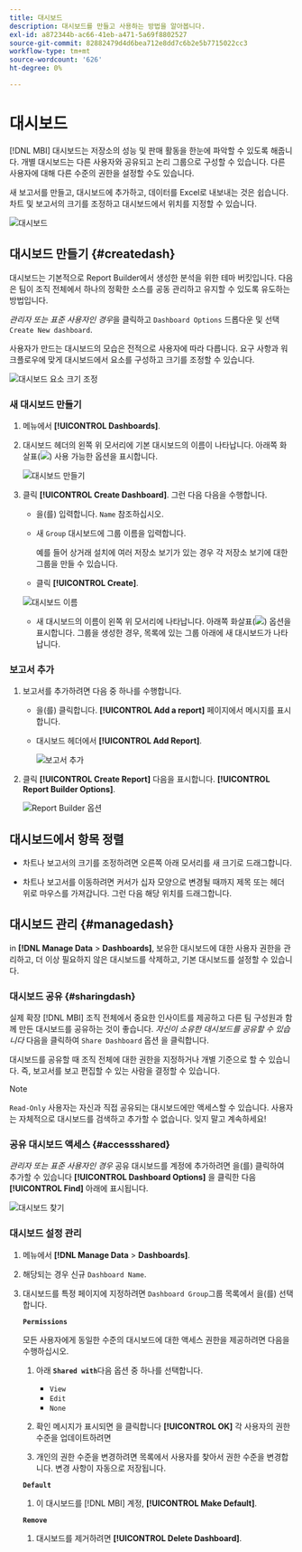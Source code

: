 ```yaml
---
title: 대시보드
description: 대시보드를 만들고 사용하는 방법을 알아봅니다.
exl-id: a872344b-ac66-41eb-a471-5a69f8802527
source-git-commit: 82882479d4d6bea712e8dd7c6b2e5b7715022cc3
workflow-type: tm+mt
source-wordcount: '626'
ht-degree: 0%

---
```


# 대시보드

[!DNL MBI] 대시보드는 저장소의 성능 및 판매 활동을 한눈에 파악할 수 있도록 해줍니다. 개별 대시보드는 다른 사용자와 공유되고 논리 그룹으로 구성할 수 있습니다. 다른 사용자에 대해 다른 수준의 권한을 설정할 수도 있습니다.

새 보고서를 만들고, 대시보드에 추가하고, 데이터를 Excel로 내보내는 것은 쉽습니다. 차트 및 보고서의 크기를 조정하고 대시보드에서 위치를 지정할 수 있습니다.

![대시보드](../../assets/magento-bi-report-builder-revenue-by-products-formula-report-holiday-sales-dashboard.png)

## 대시보드 만들기 {#createdash}

대시보드는 기본적으로 Report Builder에서 생성한 분석을 위한 테마 버킷입니다. 다음은 팀이 조직 전체에서 하나의 정확한 소스를 공동 관리하고 유지할 수 있도록 유도하는 방법입니다.

*관리자 또는 표준 사용자인 경우*&#x200B;을 클릭하고 `Dashboard Options` 드롭다운 및 선택 `Create New dashboard`.

사용자가 만드는 대시보드의 모습은 전적으로 사용자에 따라 다릅니다. 요구 사항과 워크플로우에 맞게 대시보드에서 요소를 구성하고 크기를 조정할 수 있습니다.

![대시보드 요소 크기 조정](../../assets/arrange_resize_dashboard_element.gif)

### 새 대시보드 만들기

1. 메뉴에서 **[!UICONTROL Dashboards]**.

1. 대시보드 헤더의 왼쪽 위 모서리에 기본 대시보드의 이름이 나타납니다. 아래쪽 화살표(![](../../assets/magento-bi-btn-down.png)) 사용 가능한 옵션을 표시합니다.

   ![대시보드 만들기](../../assets/magento-bi-dashboard-create.png)

1. 클릭 **[!UICONTROL Create Dashboard]**. 그런 다음 다음을 수행합니다.

   * 을(를) 입력합니다. `Name` 참조하십시오.

   * 새 `Group` 대시보드에 그룹 이름을 입력합니다.

      예를 들어 상거래 설치에 여러 저장소 보기가 있는 경우 각 저장소 보기에 대한 그룹을 만들 수 있습니다.

   * 클릭 **[!UICONTROL Create]**.

   ![대시보드 이름](../../assets/magento-bi-dashboard-create-name.png)

   * 새 대시보드의 이름이 왼쪽 위 모서리에 나타납니다. 아래쪽 화살표(![](../../assets/magento-bi-btn-down.png)) 옵션을 표시합니다. 그룹을 생성한 경우, 목록에 있는 그룹 아래에 새 대시보드가 나타납니다.


### 보고서 추가

1. 보고서를 추가하려면 다음 중 하나를 수행합니다.

   * 을(를) 클릭합니다. **[!UICONTROL Add a report]** 페이지에서 메시지를 표시합니다.

   * 대시보드 헤더에서 **[!UICONTROL Add Report]**.

      ![보고서 추가](../../assets/magento-bi-dashboard-create-add-report.png)

1. 클릭 **[!UICONTROL Create Report]** 다음을 표시합니다. **[!UICONTROL Report Builder Options]**.

   ![Report Builder 옵션](../../assets/magento-bi-report-builder.png)

## 대시보드에서 항목 정렬

* 차트나 보고서의 크기를 조정하려면 오른쪽 아래 모서리를 새 크기로 드래그합니다.

* 차트나 보고서를 이동하려면 커서가 십자 모양으로 변경될 때까지 제목 또는 헤더 위로 마우스를 가져갑니다. 그런 다음 해당 위치를 드래그합니다.

## 대시보드 관리 {#managedash}

in **[!DNL Manage Data** > **Dashboards]**, 보유한 대시보드에 대한 사용자 권한을 관리하고, 더 이상 필요하지 않은 대시보드를 삭제하고, 기본 대시보드를 설정할 수 있습니다.

### 대시보드 공유 {#sharingdash}

실제 확장 [!DNL MBI] 조직 전체에서 중요한 인사이트를 제공하고 다른 팀 구성원과 함께 만든 대시보드를 공유하는 것이 좋습니다. *자신이 소유한 대시보드를 공유할 수 있습니다* 다음을 클릭하여 `Share Dashboard` 옵션 을 클릭합니다.

대시보드를 공유할 때 조직 전체에 대한 권한을 지정하거나 개별 기준으로 할 수 있습니다. 즉, 보고서를 보고 편집할 수 있는 사람을 결정할 수 있습니다.

>[!NOTE]
>
>`Read-Only` 사용자는 자신과 직접 공유되는 대시보드에만 액세스할 수 있습니다. 사용자는 자체적으로 대시보드를 검색하고 추가할 수 없습니다. 잊지 말고 계속하세요!

### 공유 대시보드 액세스 {#accessshared}

*관리자 또는 표준 사용자인 경우* 공유 대시보드를 계정에 추가하려면 을(를) 클릭하여 추가할 수 있습니다 **[!UICONTROL Dashboard Options]** 을 클릭한 다음 **[!UICONTROL Find]** 아래에 표시됩니다.

![대시보드 찾기](../../assets/find_dashboard.png)<!--{: width="1000" height="535"}-->

### 대시보드 설정 관리

1. 메뉴에서 **[!DNL Manage Data** > **Dashboards]**.

1. 해당되는 경우 신규 `Dashboard Name`.

1. 대시보드를 특정 페이지에 지정하려면 `Dashboard Group`그룹 목록에서 을(를) 선택합니다.

   **`Permissions`**

   모든 사용자에게 동일한 수준의 대시보드에 대한 액세스 권한을 제공하려면 다음을 수행하십시오.

   1. 아래 **`Shared with`**&#x200B;다음 옵션 중 하나를 선택합니다.

      * `View`
      * `Edit`
      * `None`
   1. 확인 메시지가 표시되면 을 클릭합니다 **[!UICONTROL OK]** 각 사용자의 권한 수준을 업데이트하려면

   1. 개인의 권한 수준을 변경하려면 목록에서 사용자를 찾아서 권한 수준을 변경합니다. 변경 사항이 자동으로 저장됩니다.

   **`Default`**

   1. 이 대시보드를 [!DNL MBI] 계정, **[!UICONTROL Make Default]**.

   **`Remove`**

   1. 대시보드를 제거하려면 **[!UICONTROL Delete Dashboard]**.
